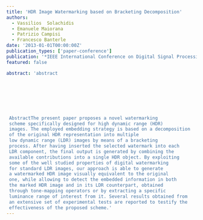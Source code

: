 ```yaml
---
title: 'HDR Image Watermarking based on Bracketing Decomposition'
authors:
  - Vassilios  Solachidis
  - Emanuele Maiorana
  - Patrizio Campisi
  - Francesco Banterle
date: '2013-01-01T00:00:00Z'
publication_types: ['paper-conference']
publication: '*IEEE International Conference on Digital Signal Processing (18th DSP 2013)*'
featured: false

abstract: 'abstract
 	
 	
 	
 
 
 
 
 AbstractThe present paper proposes a novel watermarking
 scheme specifically designed for high dynamic range (HDR)
 images. The employed embedding strategy is based on a decomposition
 of the original HDR representation into multiple
 low dynamic range (LDR) images by means of a bracketing
 process. After having inserted the selected watermark into each
 LDR component, the final output is generated by combining the
 available contributions into a single HDR object. By exploiting
 some of the well studied properties of digital watermarking
 for standard LDR images, our approach is able to generate
 a watermarked HDR image visually equivalent to the original
 one, while allowing to detect the embedded information in both
 the marked HDR image and in its LDR counterpart, obtained
 through tone-mapping operators or by extracting a specific
 luminance range of interest from it. Several results obtained from
 an extensive set of experimental tests are reported to testify the
 effectiveness of the proposed scheme.'
---
```

